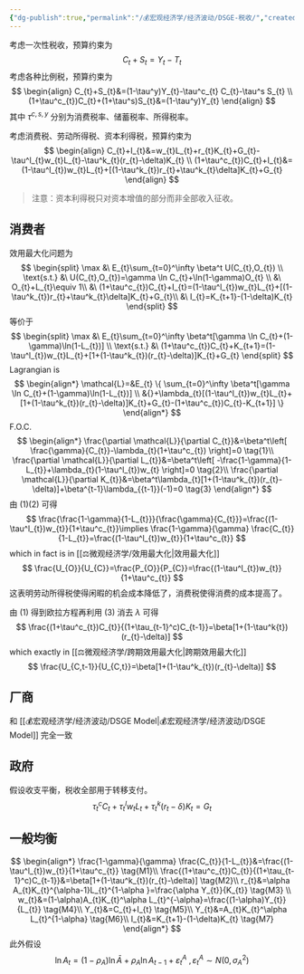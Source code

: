 ```yaml
---
{"dg-publish":true,"permalink":"/💰宏观经济学/经济波动/DSGE-税收/","created":"2024-10-12T10:25:01.000+08:00","updated":"2025-08-27T16:00:04.292+08:00"}
---
```


考虑一次性税收，预算约束为
$$
C_t+S_t=Y_t-T_t
$$
考虑各种比例税，预算约束为
$$
\begin{align}
C_{t}+S_{t}&=(1-\tau^y)Y_{t}-\tau^c_{t} C_{t}-\tau^s S_{t} \\
(1+\tau^c_{t})C_{t}+(1+\tau^s)S_{t}&=(1-\tau^y)Y_{t}
\end{align}
$$
其中 $\tau^{c,s,y}$ 分别为消费税率、储蓄税率、所得税率。

考虑消费税、劳动所得税、资本利得税，预算约束为
$$
\begin{align}
C_{t}+I_{t}&=w_{t}L_{t}+r_{t}K_{t}+G_{t}-\tau^l_{t}w_{t}L_{t}-\tau^k_{t}(r_{t}-\delta)K_{t} \\
(1+\tau^c_{t})C_{t}+I_{t}&=(1-\tau^l_{t})w_{t}L_{t}+[(1-\tau^k_{t})r_{t}+\tau^k_{t}\delta]K_{t}+G_{t}
\end{align}
$$
> 注意：资本利得税只对资本增值的部分而非全部收入征收。

## 消费者

效用最大化问题为
$$
\begin{split}
\max &\ E_{t}\sum_{t=0}^\infty \beta^t U(C_{t},O_{t}) \\
\text{s.t.} &\ U(C_{t},O_{t})=\gamma \ln C_{t}+\ln(1-\gamma)O_{t} \\
&\ O_{t}+L_{t}\equiv 1\\
&\ (1+\tau^c_{t})C_{t}+I_{t}=(1-\tau^l_{t})w_{t}L_{t}+[(1-\tau^k_{t})r_{t}+\tau^k_{t}\delta]K_{t}+G_{t}\\
&\ I_{t}=K_{t+1}-(1-\delta)K_{t}
\end{split}
$$
等价于
$$
\begin{split}
\max &\ E_{t}\sum_{t=0}^\infty \beta^t[\gamma \ln C_{t}+(1-\gamma)\ln(1-L_{t})] \\
\text{s.t.} &\ (1+\tau^c_{t})C_{t}+K_{t+1}=(1-\tau^l_{t})w_{t}L_{t}+[1+(1-\tau^k_{t})(r_{t}-\delta)]K_{t}+G_{t}
\end{split}
$$
Lagrangian is
$$
\begin{align*}
\mathcal{L}=&E_{t} \{ \sum_{t=0}^\infty \beta^t[\gamma \ln C_{t}+(1-\gamma)\ln(1-L_{t})] \\
&{}+\lambda_{t}[(1-\tau^l_{t})w_{t}L_{t}+[1+(1-\tau^k_{t})(r_{t}-\delta)]K_{t}+G_{t}-(1+\tau^c_{t})C_{t}-K_{t+1}] \}
\end{align*}
$$
F.O.C.
$$
\begin{align*}
\frac{\partial \mathcal{L}}{\partial C_{t}}&=\beta^t\left[ \frac{\gamma}{C_{t}}-\lambda_{t}(1+\tau^c_{t}) \right]=0 \tag{1}\\
\frac{\partial \mathcal{L}}{\partial L_{t}}&=\beta^t\left[ -\frac{1-\gamma}{1-L_{t}}+\lambda_{t}(1-\tau^l_{t})w_{t} \right]=0 \tag{2}\\
\frac{\partial \mathcal{L}}{\partial K_{t}}&=\beta^t\lambda_{t}[1+(1-\tau^k_{t})(r_{t}-\delta)]+\beta^{t-1}\lambda_{{t-1}}(-1)=0 \tag{3}
\end{align*}
$$
由 $(1)(2)$ 可得
$$
\frac{\frac{1-\gamma}{1-L_{t}}}{\frac{\gamma}{C_{t}}}=\frac{(1-\tau^l_{t})w_{t}}{1+\tau^c_{t}}\implies \frac{1-\gamma}{\gamma} \frac{C_{t}}{1-L_{t}}=\frac{(1-\tau^l_{t})w_{t}}{1+\tau^c_{t}}
$$
which in fact is in [[⚖️微观经济学/效用最大化\|效用最大化]]
$$
\frac{U_{O}}{U_{C}}=\frac{P_{O}}{P_{C}}=\frac{(1-\tau^l_{t})w_{t}}{1+\tau^c_{t}}
$$
这表明劳动所得税使得闲暇的机会成本降低了，消费税使得消费的成本提高了。

由 $(1)$ 得到欧拉方程再利用 $(3)$ 消去 $\lambda$ 可得
$$
\frac{(1+\tau^c_{t})C_{t}}{(1+\tau_{t-1}^c)C_{t-1}}=\beta[1+(1-\tau^k{t})(r_{t}-\delta)]
$$
which exactly in [[⚖️微观经济学/跨期效用最大化\|跨期效用最大化]]
$$
\frac{U_{C,t-1}}{U_{C,t}}=\beta[1+(1-\tau^k_{t})(r_{t}-\delta)]
$$
## 厂商

和 [[💰宏观经济学/经济波动/DSGE Model\|💰宏观经济学/经济波动/DSGE Model]] 完全一致

## 政府

假设收支平衡，税收全部用于转移支付。
$$
\tau^c_{t}C_{t}+\tau^l_{t}w_{t}L_{t}+\tau^k_{t}(r_{t}-\delta)K_{t}=G_{t}
$$
## 一般均衡

$$
\begin{align*}
\frac{1-\gamma}{\gamma} \frac{C_{t}}{1-L_{t}}&=\frac{(1-\tau^l_{t})w_{t}}{1+\tau^c_{t}} \tag{M1}\\
\frac{(1+\tau^c_{t})C_{t}}{(1+\tau_{t-1}^c)C_{t-1}}&=\beta[1+(1-\tau^k_{t})(r_{t}-\delta)] \tag{M2}\\
r_{t}&=\alpha A_{t}K_{t}^{\alpha-1}L_{t}^{1-\alpha }=\frac{\alpha Y_{t}}{K_{t}} \tag{M3} \\
w_{t}&=(1-\alpha)A_{t}K_{t}^\alpha L_{t}^{-\alpha}=\frac{(1-\alpha)Y_{t}}{L_{t}} \tag{M4}\\
Y_{t}&=C_{t}+I_{t} \tag{M5}\\
Y_{t}&=A_{t}K_{t}^\alpha L_{t}^{1-\alpha} \tag{M6}\\
I_{t}&=K_{t+1}-(1-\delta)K_{t} \tag{M7}
\end{align*}
$$
此外假设
$$
\ln A_{t}=(1-\rho_{A})\ln \bar{A}+\rho_{A}\ln A_{t-1}+\varepsilon_{t}^A\ ,\varepsilon_{t}^A\sim N(0,\sigma_{A}^{2})
$$



